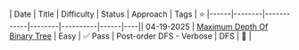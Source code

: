 | Date | Title | Difficulty | Status | Approach | Tags | ⭐ |------|--------|------------|--------|----------|------|----|| 04-19-2025 | [Maximum Depth Of Binary Tree](https://leetcode.com/problems/maximum-depth-of-binary-tree/?envType=study-plan-v2&envId=leetcode-75) | Easy | ✅ Pass | Post-order DFS - Verbose | DFS | 🌟 |
